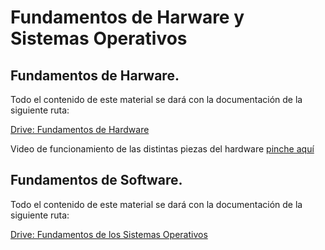 # Fundamentos de Harware y Sistemas Operativos


## Fundamentos de Harware.

Todo el contenido de este material se dará con la documentación de la siguiente ruta: 

[Drive: Fundamentos de Hardware](https://docs.google.com/presentation/d/1AHngMyydSdPvNuZL_d6hnhUu6bOnBvLONFvZSuT7Eoc/edit?usp=sharing)

Video de funcionamiento de las distintas piezas del hardware [pinche aquí](https://www.youtube.com/watch?v=0zkX6nlpiSk)

## Fundamentos de Software. 

Todo el contenido de este material se dará con la documentación de la siguiente ruta: 

[Drive: Fundamentos de los Sistemas Operativos](https://docs.google.com/presentation/d/1Xt9kKL9zt0laAtvCrxeGFPd-IrffR-ZsdwnNejLfQds/edit?usp=share_link)
